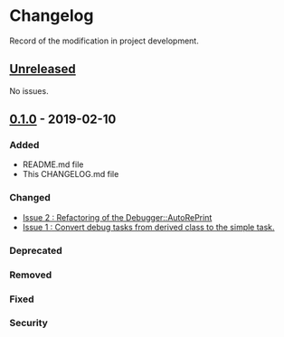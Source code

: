 # Changelog
Record of the modification in project development.

## [Unreleased]
No issues.
## [0.1.0] - 2019-02-10

### Added
 - README.md file
 - This CHANGELOG.md file

### Changed
- [Issue 2 : Refactoring of the Debugger::AutoRePrint](https://github.com/suikan4github/murasaki/issues/2)
- [Issue 1 : Convert debug tasks from derived class to the simple task.](https://github.com/suikan4github/murasaki/issues/1)

### Deprecated
### Removed
### Fixed
### Security

[Unreleased]: https://github.com/suikan4github/murasaki/compare/v0.1.0...develop
[0.1.0]: https://github.com/suikan4github/murasaki/compare/v0.0.0...v0.1.0
